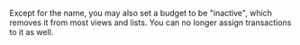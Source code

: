 Except for the name, you may also set a budget to be "inactive", which removes it from most views and lists. You can no longer assign transactions to it as well.

